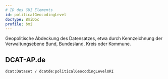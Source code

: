 ```yaml
---
# ID des GUI Elements
id: politicalGeocodingLevel
docType: BmiDoc
profile: bmi
---
```


Geopolitische Abdeckung des Datensatzes, etwa durch Kennzeichnung der Verwaltungsebene Bund, Bundesland, Kreis oder Kommune.

## DCAT-AP.de
`dcat:Dataset / dcatde:politicalGeocodingLevelURI`
